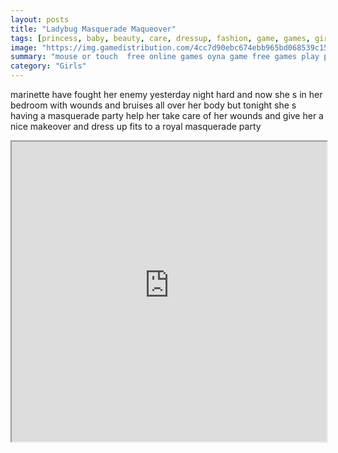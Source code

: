 ```yaml
---
layout: posts
title: "Ladybug Masquerade Maqueover"
tags: [princess, baby, beauty, care, dressup, fashion, game, games, girl, dotted, free, online, games, oyna, game, free, games, play, play, games]
image: "https://img.gamedistribution.com/4cc7d90ebc674ebb965bd068539c15ef-512x384.jpeg"
summary: "mouse or touch  free online games oyna game free games play play games"
category: "Girls"
---
```


marinette have fought her enemy yesterday night hard and now she s in her bedroom with wounds and bruises all over her body but tonight she s having a masquerade party help her take care of her wounds and give her a nice makeover and dress up fits to a royal masquerade party

<iframe width="100%" height="480px;" src="https://html5.gamedistribution.com/4cc7d90ebc674ebb965bd068539c15ef/"></iframe>